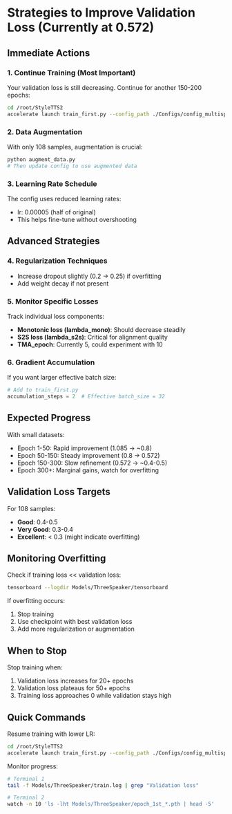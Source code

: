 # Strategies to Improve Validation Loss (Currently at 0.572)

## Immediate Actions

### 1. **Continue Training (Most Important)**
Your validation loss is still decreasing. Continue for another 150-200 epochs:
```bash
cd /root/StyleTTS2
accelerate launch train_first.py --config_path ./Configs/config_multispeaker_continue.yml
```

### 2. **Data Augmentation**
With only 108 samples, augmentation is crucial:
```bash
python augment_data.py
# Then update config to use augmented data
```

### 3. **Learning Rate Schedule**
The config uses reduced learning rates:
- lr: 0.00005 (half of original)
- This helps fine-tune without overshooting

## Advanced Strategies

### 4. **Regularization Techniques**
- Increase dropout slightly (0.2 → 0.25) if overfitting
- Add weight decay if not present

### 5. **Monitor Specific Losses**
Track individual loss components:
- **Monotonic loss (lambda_mono)**: Should decrease steadily
- **S2S loss (lambda_s2s)**: Critical for alignment quality
- **TMA_epoch**: Currently 5, could experiment with 10

### 6. **Gradient Accumulation**
If you want larger effective batch size:
```python
# Add to train_first.py
accumulation_steps = 2  # Effective batch_size = 32
```

## Expected Progress

With small datasets:
- Epoch 1-50: Rapid improvement (1.085 → ~0.8)
- Epoch 50-150: Steady improvement (0.8 → 0.572)
- Epoch 150-300: Slow refinement (0.572 → ~0.4-0.5)
- Epoch 300+: Marginal gains, watch for overfitting

## Validation Loss Targets

For 108 samples:
- **Good**: 0.4-0.5
- **Very Good**: 0.3-0.4
- **Excellent**: < 0.3 (might indicate overfitting)

## Monitoring Overfitting

Check if training loss << validation loss:
```bash
tensorboard --logdir Models/ThreeSpeaker/tensorboard
```

If overfitting occurs:
1. Stop training
2. Use checkpoint with best validation loss
3. Add more regularization or augmentation

## When to Stop

Stop training when:
1. Validation loss increases for 20+ epochs
2. Validation loss plateaus for 50+ epochs
3. Training loss approaches 0 while validation stays high

## Quick Commands

Resume training with lower LR:
```bash
cd /root/StyleTTS2
accelerate launch train_first.py --config_path ./Configs/config_multispeaker_continue.yml
```

Monitor progress:
```bash
# Terminal 1
tail -f Models/ThreeSpeaker/train.log | grep "Validation loss"

# Terminal 2
watch -n 10 'ls -lht Models/ThreeSpeaker/epoch_1st_*.pth | head -5'
```